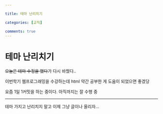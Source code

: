 ```yaml
---

title: 테마 난리치기

categories: [교직]

comments: true
---
```


# 테마 난리치기

~~오늘은 테마 수정을 했다~~가 다시 바꿨다..

이번학기 웹프로그래밍을 수강하는데 html 약간 공부한 게 도움이 되었으면 좋겠당

요즘 1일 1커밋을 하는 중이다. 아직까지는 잘 수행 중

- - -
테마 가지고 난리치지 말고 이제 그냥 글이나 올리자...
